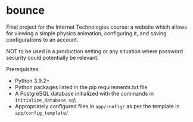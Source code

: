 # bounce

Final project for the Internet Technologies course: a website which allows for viewing a simple physics animation, configuring it, and saving configurations to an account.

NOT to be used in a production setting or any situation where password security could potentially be relevant.

Prerequisites:

- Python 3.9.2+
- Python packages listed in the pip requirements.txt file
- A PostgreSQL database initialized with the commands in `initialize_database.sql`
- Appropriately configured files in `app/config/` as per the template in `app/config_template/`

